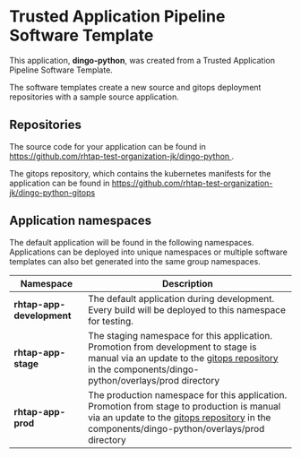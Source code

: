 # Trusted Application Pipeline Software Template

This application, **dingo-python**, was created from a Trusted Application Pipeline Software Template.

The software templates create a new source and gitops deployment repositories with a sample source application. 

## Repositories

The source code for your application can be found in [https://github.com/rhtap-test-organization-jk/dingo-python ](https://github.com/rhtap-test-organization-jk/dingo-python ).
 
The gitops repository, which contains the kubernetes manifests for the application can be found in 
[https://github.com/rhtap-test-organization-jk/dingo-python-gitops ](https://github.com/rhtap-test-organization-jk/dingo-python-gitops ) 

## Application namespaces 

The default application will be found in the following namespaces. Applications can be deployed into unique namespaces or multiple software templates can also bet generated into the same group namespaces.  

|  Namespace   |  Description   |  
| -------- | -------- |   
| **rhtap-app-development** | The default application during development. Every build will be deployed to this namespace for testing. | 
| **rhtap-app-stage** | The staging namespace for this application. Promotion from development to stage is manual via an update to the [gitops repository](https://github.com/rhtap-test-organization-jk/dingo-python-gitops ) in the components/dingo-python/overlays/prod directory |  
| **rhtap-app-prod** | The production namespace for this application. Promotion from stage to production is manual via an update to the [gitops repository](https://github.com/rhtap-test-organization-jk/dingo-python-gitops ) in the components/dingo-python/overlays/prod directory | 